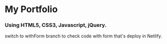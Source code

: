# My Portfolio

### Using HTML5, CSS3, Javascript, jQuery.

switch to withForm branch to check code with form that's deploy in Netlify.

